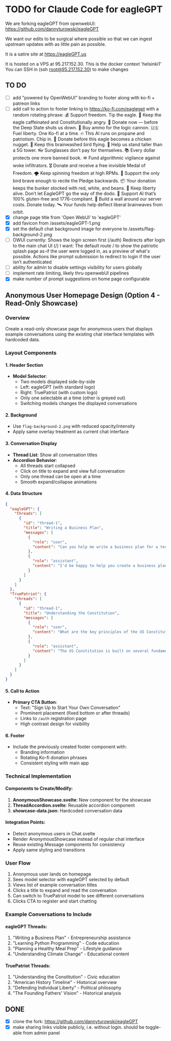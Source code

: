 # TODO for Claude Code for eagleGPT

We are forking eagleGPT from openwebUI: https://github.com/dannyturowski/eagleGPT

We want our edits to be surgical where possible so that we can ingest upstream updates with as little pain as possible.

It is a satire site at https://eagleGPT.us

It is hosted on a VPS at 95.217.152.30. This is the docker context 'helsinki1'
You can SSH in (ssh root@95.217.152.30) to make changes

## TO DO


- [ ] add "powered by OpenWebUI" branding to footer along with ko-fi + patreon links
- [ ] add call to action to footer linking to https://ko-fi.com/eaglegpt with a random rotating phrase:
	💰 Support freedom. Tip the eagle.
	🦅 Keep the eagle caffeinated and Constitutionally angry.
	📡 Donate now — before the Deep State shuts us down.
	🧢 Buy ammo for the logic cannon.
	🇺🇸 Fuel liberty. One Ko-fi at a time.
	🔥 This AI runs on propane and patriotism. Chip in.
	🐔 Donate before this eagle becomes a chicken nugget.
	🧠 Keep this brainwashed bird flying.
	🗽 Help us stand taller than a 5G tower.
	👓 Sunglasses don’t pay for themselves.
	📚 Every dollar protects one more banned book.
	🪖 Fund algorithmic vigilance against woke infiltrators.
	🎖️ Donate and receive a free invisible Medal of Freedom.
	🌪️ Keep spinning freedom at high RPMs.
	💂 Support the only bird brave enough to recite the Pledge backwards.
	📦 Your donation keeps the bunker stocked with red, white, and beans.
	🦤 Keep liberty alive. Don’t let EagleGPT go the way of the dodo.
	🥓 Support AI that’s 100% gluten-free and 1776-compliant.
	🧱 Build a wall around our server costs. Donate today.
	🛰️ Your funds help deflect liberal brainwaves from orbit.
- [x] change page title from 'Open WebUI' to 'eagleGPT'
- [x] add favicon from /assets/eagleGPT-1.png
- [x] set the default chat background image for everyone to /assets/flag-background-2.png
- [ ] OWUI currently:
		Shows the login screen first (/auth)
		Redirects after login to the main chat UI (/)
		I want: The default route / to show the patriotic splash page as-if the user were logged in, as a preview of what's possible.
		Actions like prompt submission to redirect to login if the user isn’t authenticated
- [ ] ability for admin to disable settings visibility for users globally
- [ ] implement rate limiting, likely thru openwebUI pipelines
- [x] make number of prompt suggestions on home page configurable 

## Anonymous User Homepage Design (Option 4 - Read-Only Showcase)

### Overview
Create a read-only showcase page for anonymous users that displays example conversations using the existing chat interface templates with hardcoded data.

### Layout Components

#### 1. Header Section
- **Model Selector**: 
  - Two models displayed side-by-side
  - Left: eagleGPT (with standard logo)
  - Right: TruePatriot (with custom logo)
  - Only one selectable at a time (other is greyed out)
  - Switching models changes the displayed conversations

#### 2. Background
- Use `flag-background-2.png` with reduced opacity/intensity
- Apply same overlay treatment as current chat interface

#### 3. Conversation Display
- **Thread List**: Show all conversation titles
- **Accordion Behavior**:
  - All threads start collapsed
  - Click on title to expand and view full conversation
  - Only one thread can be open at a time
  - Smooth expand/collapse animations
  
#### 4. Data Structure
```json
{
  "eagleGPT": {
    "threads": [
      {
        "id": "thread-1",
        "title": "Writing a Business Plan",
        "messages": [
          {
            "role": "user",
            "content": "Can you help me write a business plan for a tech startup?"
          },
          {
            "role": "assistant", 
            "content": "I'd be happy to help you create a business plan..."
          }
        ]
      }
    ]
  },
  "TruePatriot": {
    "threads": [
      {
        "id": "thread-1",
        "title": "Understanding the Constitution",
        "messages": [
          {
            "role": "user",
            "content": "What are the key principles of the US Constitution?"
          },
          {
            "role": "assistant",
            "content": "The US Constitution is built on several fundamental principles..."
          }
        ]
      }
    ]
  }
}
```

#### 5. Call to Action
- **Primary CTA Button**: 
  - Text: "Sign Up to Start Your Own Conversation"
  - Prominent placement (fixed bottom or after threads)
  - Links to `/auth` registration page
  - High contrast design for visibility

#### 6. Footer
- Include the previously created footer component with:
  - Branding information
  - Rotating Ko-fi donation phrases
  - Consistent styling with main app

### Technical Implementation

#### Components to Create/Modify:
1. **AnonymousShowcase.svelte**: New component for the showcase
2. **ThreadAccordion.svelte**: Reusable accordion component
3. **showcase-data.json**: Hardcoded conversation data

#### Integration Points:
- Detect anonymous users in Chat.svelte
- Render AnonymousShowcase instead of regular chat interface
- Reuse existing Message components for consistency
- Apply same styling and transitions

### User Flow
1. Anonymous user lands on homepage
2. Sees model selector with eagleGPT selected by default
3. Views list of example conversation titles
4. Clicks a title to expand and read the conversation
5. Can switch to TruePatriot model to see different conversations
6. Clicks CTA to register and start chatting

### Example Conversations to Include

#### eagleGPT Threads:
1. "Writing a Business Plan" - Entrepreneurship assistance
2. "Learning Python Programming" - Code education
3. "Planning a Healthy Meal Prep" - Lifestyle guidance
4. "Understanding Climate Change" - Educational content

#### TruePatriot Threads:
1. "Understanding the Constitution" - Civic education
2. "American History Timeline" - Historical overview
3. "Defending Individual Liberty" - Political philosophy
4. "The Founding Fathers' Vision" - Historical analysis

## DONE
- [x] clone the fork: https://github.com/dannyturowski/eagleGPT
- [x] make sharing links visible publicly, i.e. without login. should be toggle-able from admin panel